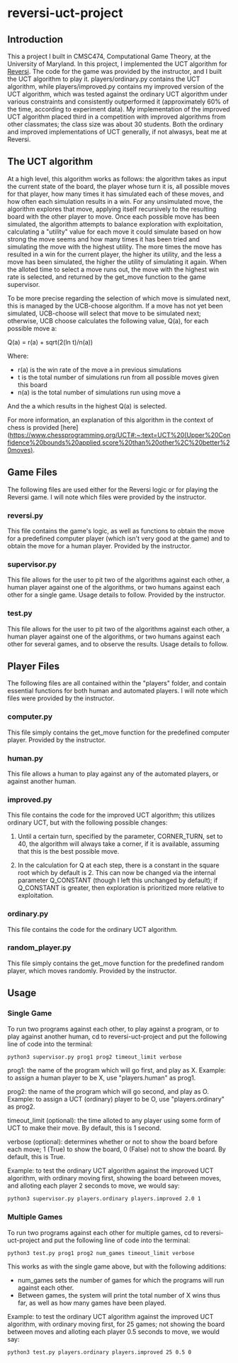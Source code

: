 # reversi-uct-project

## Introduction
This a project I built in CMSC474, Computational Game Theory, at the University of Maryland. In this project, I implemented the UCT algorithm for [Reversi](https://www.mastersofgames.com/rules/reversi-othello-rules.htm). The code for the game was provided by the instructor, and I built the UCT algorithm to play it. players/ordinary.py contains the UCT algorithm, while players/improved.py contains my improved version of the UCT algorithm, which was tested against the ordinary UCT algorithm under various constraints and consistently outperformed it (approximately 60% of the time, according to experiment data). My implementation of the improved UCT algorithm placed third in a competition with improved algorithms from other classmates; the class size was about 30 students. Both the ordinary and improved implementations of UCT generally, if not alwasys, beat me at Reversi.

## The UCT algorithm
At a high level, this algorithm works as follows: the algorithm takes as input the current state of the board, the player whose turn it is, all possible moves for that player, how many times it has simulated each of these moves, and how often each simulation results in a win. For any unsimulated move, the algorithm explores that move, applying itself recursively to the resulting board with the other player to move. Once each possible move has been simulated, the algorithm attempts to balance exploration with exploitation, calculating a "utility" value for each move it could simulate based on how strong the move seems and how many times it has been tried and simulating the move with the highest utility. The more times the move has resulted in a win for the current player, the higher its utility, and the less a move has been simulated, the higher the utility of simulating it again. When the alloted time to select a move runs out, the move with the highest win rate is selected, and returned by the get_move function to the game supervisor. 

To be more precise regarding the selection of which move is simulated next, this is managed by the UCB-choose algorithm. If a move has not yet been simulated, UCB-choose will select that move to be simulated next; otherwise, UCB choose calculates the following value, Q(a), for each possible move a:

Q(a) = r(a) + sqrt(2(ln t)/n(a))

Where:

- r(a) is the win rate of the move a in previous simulations
- t is the total number of simulations run from all possible moves given this board
- n(a) is the total number of simulations run using move a

And the a which results in the highest Q(a) is selected.

For more information, an explanation of this algorithm in the context of chess is provided [here](https://www.chessprogramming.org/UCT#:~:text=UCT%20(Upper%20Confidence%20bounds%20applied,score%20than%20other%2C%20better%20moves).

## Game Files
The following files are used either for the Reversi logic or for playing the Reversi game. I will note which files were provided by the instructor. 

### reversi.py
This file contains the game's logic, as well as functions to obtain the move for a predefined computer player (which isn't very good at the game) and to obtain the move for a human player. Provided by the instructor.

### supervisor.py
This file allows for the user to pit two of the algorithms against each other, a human player against one of the algorithms, or two humans against each other for a single game. Usage details to follow. Provided by the instructor.

### test.py 
This file allows for the user to pit two of the algorithms against each other, a human player against one of the algorithms, or two humans against each other for several games, and to observe the results. Usage details to follow.

## Player Files
The following files are all contained within the "players" folder, and contain essential functions for both human and automated players. I will note which files were provided by the instructor.

### computer.py
This file simply contains the get_move function for the predefined computer player. Provided by the instructor.

### human.py
This file allows a human to play against any of the automated players, or against another human.

### improved.py 
This file contains the code for the improved UCT algorithm; this utilizes ordinary UCT, but with the following possible changes:

1. Until a certain turn, specified by the parameter, CORNER_TURN, set to 40, the algorithm will always take a corner, if it is available, assuming that this is the best possible move.

2. In the calculation for Q at each step, there is a constant in the square root which by default is 2. This can now be changed via the internal parameter Q_CONSTANT (though I left this unchanged by default); if Q_CONSTANT is greater, then exploration is prioritized more relative to exploitation.

### ordinary.py
This file contains the code for the ordinary UCT algorithm.

### random_player.py
This file simply contains the get_move function for the predefined random player, which moves randomly. Provided by the instructor.

## Usage

### Single Game 
To run two programs against each other, to play against a program, or to play against another human, cd to reversi-uct-project and put the following line of code into the terminal:

```bash
python3 supervisor.py prog1 prog2 timeout_limit verbose
```

prog1: the name of the program which will go first, and play as X. Example: to assign a human player to be X, use "players.human" as prog1.

prog2: the name of the program which will go second, and play as O. Example: to assign a UCT (ordinary) player to be O, use "players.ordinary" as prog2.

timeout_limit (optional): the time alloted to any player using some form of UCT to make their move. By default, this is 1 second.

verbose (optional): determines whether or not to show the board before each move; 1 (True) to show the board, 0 (False) not to show the board. By default, this is True.

Example: to test the ordinary UCT algorithm against the improved UCT algorithm, with ordinary moving first, showing the board between moves, and alloting each player 2 seconds to move, we would say:

```bash
python3 supervisor.py players.ordinary players.improved 2.0 1
```

### Multiple Games
To run two programs against each other for multiple games, cd to reversi-uct-project and put the following line of code into the terminal:

```bash
python3 test.py prog1 prog2 num_games timeout_limit verbose
```

This works as with the single game above, but with the following additions: 

- num_games sets the number of games for which the programs will run against each other.
- Between games, the system will print the total number of X wins thus far, as well as how many games have been played.

Example: to test the ordinary UCT algorithm against the improved UCT algorithm, with ordinary moving first, for 25 games; not showing the board between moves and alloting each player 0.5 seconds to move, we would say:

```bash
python3 test.py players.ordinary players.improved 25 0.5 0
```
